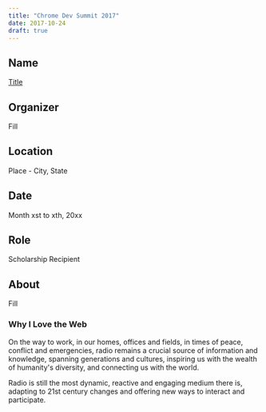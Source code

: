 ```yaml
---
title: "Chrome Dev Summit 2017"
date: 2017-10-24
draft: true
---
```


## Name

<a title="" href="link" target="_blank" rel="noopener">Title</a>

## Organizer

Fill

## Location

Place - City, State

## Date

Month xst to xth, 20xx

## Role

Scholarship Recipient

## About

Fill

### Why I Love the Web

On the way to work, in our homes, offices and fields, in times of peace,
conflict and emergencies, radio remains a crucial source of information and
knowledge, spanning generations and cultures, inspiring us with the wealth of
humanity's diversity, and connecting us with the world.

Radio is still the most dynamic, reactive and engaging medium there is, adapting
to 21st century changes and offering new ways to interact and participate.
